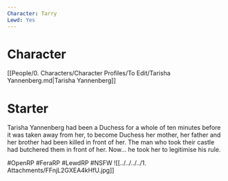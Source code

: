 ```yaml
---
Character: Tarry
Lewd: Yes
---
```

# Character
[[People/0. Characters/Character Profiles/To Edit/Tarisha Yannenberg.md|Tarisha Yannenberg]]

# Starter
Tarisha Yannenberg had been a Duchess for a whole of ten minutes before it was taken away from her, to become Duchess her mother, her father and her brother had been killed in front of her. The man who took their castle had butchered them in front of her. Now... he took her to legitimise his rule.

#OpenRP #FeraRP #LewdRP  #NSFW
![[../../../../1. Attachments/FFnjL2GXEA4kHfU.jpg]]